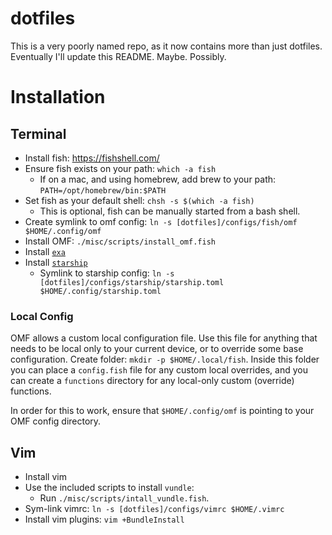 # dotfiles

This is a very poorly named repo, as it now contains more than just dotfiles. Eventually I'll update this README. Maybe. Possibly.

# Installation

## Terminal

- Install fish: https://fishshell.com/
- Ensure fish exists on your path: `which -a fish`
  - If on a mac, and using homebrew, add brew to your path: `PATH=/opt/homebrew/bin:$PATH`
- Set fish as your default shell: `chsh -s $(which -a fish)`
  - This is optional, fish can be manually started from a bash shell.
- Create symlink to omf config: `ln -s [dotfiles]/configs/fish/omf $HOME/.config/omf`
- Install OMF: `./misc/scripts/install_omf.fish`
- Install [`exa`](https://github.com/ogham/exa)
- Install [`starship`](https://starship.rs)
  - Symlink to starship config: `ln -s [dotfiles]/configs/starship/starship.toml $HOME/.config/starship.toml`

### Local Config

OMF allows a custom local configuration file. Use this file for anything that needs to be local only to your current device, or to override some base configuration. Create folder: `mkdir -p $HOME/.local/fish`. Inside this folder you can place a `config.fish` file for any custom local overrides, and you can create a `functions` directory for any local-only custom (override) functions.

In order for this to work, ensure that `$HOME/.config/omf` is pointing to your OMF config directory.

## Vim

- Install vim
- Use the included scripts to install `vundle`:
  - Run `./misc/scripts/intall_vundle.fish`.
- Sym-link vimrc: `ln -s [dotfiles]/configs/vimrc $HOME/.vimrc`
- Install vim plugins: `vim +BundleInstall`
